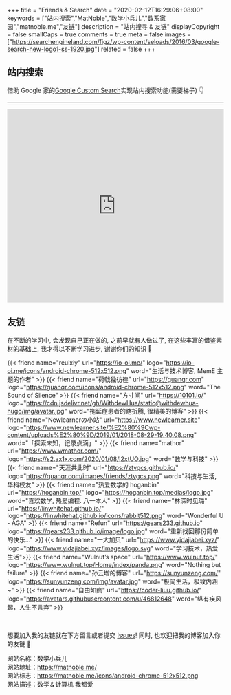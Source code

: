 +++
title = "Friends & Search"
date = "2020-02-12T16:29:06+08:00"
keywords = ["站内搜索","MatNoble","数学小兵儿","数系家园","matnoble.me","友链"]
description = "站内搜寻 & 友链"
displayCopyright = false
smallCaps = true
comments = true
meta = false
images =["https://searchengineland.com/figz/wp-content/seloads/2016/03/google-search-new-logo1-ss-1920.jpg"]
related = false
+++

## 站内搜索

借助 Google 家的[Google Custom Search](https://cse.google.com/cse/)实现站内搜索功能(需要梯子) 👇

<script async src="https://cse.google.com/cse.js?cx=018071704944854801762:92uquzoxk7g"></script>
<div class="gcse-search"></div>

<hr />

<iframe allow="autoplay *; encrypted-media *;" frameborder="0" height="450" style="width:100%;max-width:660px;overflow:hidden;background:transparent;" sandbox="allow-forms allow-popups allow-same-origin allow-scripts allow-storage-access-by-user-activation allow-top-navigation-by-user-activation" src="https://embed.music.apple.com/cn/album/%E4%BB%A5%E7%94%B5%E5%BD%B1%E7%9A%84%E5%90%8D%E4%B9%89%E6%AD%8C%E5%94%B1/1502706428"></iframe>

## 友链

在不断的学习中, 会发现自己正在做的, 之前早就有人做过了, 在这些丰富的借鉴素材的基础上, 我才得以不断学习进步, 谢谢你们的知识 🍻

{{< friend name="reuixiy" url="https://io-oi.me/" logo="https://io-oi.me/icons/android-chrome-512x512.png" word="生活与技术博客, MemE 主题的作者" >}}
{{< friend name="荷戟独彷徨" url="https://guanqr.com" logo="https://guanqr.com/icons/android-chrome-512x512.png" word="The Sound of Silence" >}}
{{< friend name="方寸间" url="https://10101.io/" logo="https://cdn.jsdelivr.net/gh/WithdewHua/static@withdewhua-hugo/img/avatar.jpg" word="拖延症患者的瞎折腾, 很精美的博客" >}}
{{< friend name="Newlearnerの小站" url="https://www.newlearner.site" logo="https://www.newlearner.site/%E2%80%9Cwp-content/uploads%E2%80%9D/2019/01/2018-08-29-19.40.08.png" word="「探索未知，记录点滴」" >}}
{{< friend name="mathor" url="https://www.wmathor.com/" logo="https://s2.ax1x.com/2020/01/08/l2xtUO.jpg" word="数学与科技" >}}
{{< friend name="天涯共此时" url="https://ztygcs.github.io/" logo="https://guanqr.com/images/friends/ztygcs.png" word="科技与生活, 华科校友" >}}
{{< friend name="热爱数学的 hoganbin" url="https://hoganbin.top/" logo="https://hoganbin.top/medias/logo.jpg" word="喜欢数学, 热爱编程. 八一本人" >}}
{{< friend name="林深时见璐" url="https://linwhitehat.github.io/" logo="https://linwhitehat.github.io/icons/rabbit512.png" word="Wonderful U - AGA" >}}
{{< friend name="Refun" url="https://gears233.github.io" logo="https://gears233.github.io/image/logo.jpg" word="重新找回那份简单的快乐…" >}}
{{< friend name="一大加贝" url="https://www.yidajiabei.xyz/" logo="https://www.yidajiabei.xyz/images/logo.svg" word="学习技术，热爱生活">}}
{{< friend name="Wulnut’s space" url="https://www.wulnut.top/" logo="https://www.wulnut.top/Home/index/panda.png" word="Nothing but failure" >}}
{{< friend name="孙云增的博客" url="https://sunyunzeng.com/" logo="https://sunyunzeng.com/img/avatar.jpg" word="极简生活，极致内涵~" >}}
{{< friend name="自由如疯" url="https://coder-liuu.github.io/" logo="https://avatars.githubusercontent.com/u/46812648" word="纵有疾风起，人生不言弃" >}}

<br />

想要加入我的友链就在下方留言或者提交 [Issues](https://github.com/MatNoble/matnoble.github.io/issues/1)! 同时, 也欢迎把我的博客加入你的友链 🤗

<p class="note-default" style="text-align:left">
网站名称：数学小兵儿<br>
网站地址：<a href="../" target="_blank">https://matnoble.me/</a><br>
网站标志：<a href="../icons/android-chrome-512x512.png" target="_blank">https://matnoble.me/icons/android-chrome-512x512.png</a><br>
网站描述：数学＆计算机 我都爱
</p>